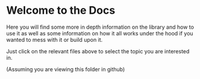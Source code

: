 # Welcome to the Docs

Here you will find some more in depth information on the library and how to use it as well as some information
on how it all works under the hood if you wanted to mess with it or build upon it.

Just click on the relevant files above to select the topic you are interested in.

(Assuming you are viewing this folder in github)